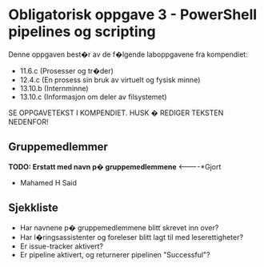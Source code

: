 # Obligatorisk oppgave 3 - PowerShell pipelines og scripting

Denne oppgaven best�r av de f�lgende laboppgavene fra kompendiet:

* 11.6.c (Prosesser og tr�der)
* 12.4.c (En prosess sin bruk av virtuelt og fysisk minne)
* 13.10.b (Internminne)
* 13.10.c (Informasjon om deler av filsystemet)

SE OPPGAVETEKST I KOMPENDIET. HUSK � REDIGER TEKSTEN NEDENFOR!

## Gruppemedlemmer
**TODO: Erstatt med navn p� gruppemedlemmene** <----*Gjort


* Mahamed H Said

## Sjekkliste

* Har navnene p� gruppemedlemmene blitt skrevet inn over?
* Har l�ringsassistenter og foreleser blitt lagt til med leserettigheter?
* Er issue-tracker aktivert?
* Er pipeline aktivert, og returnerer pipelinen "Successful"?

